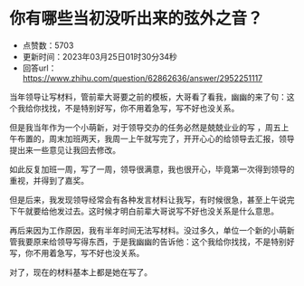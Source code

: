 # 你有哪些当初没听出来的弦外之音？
- 点赞数：5703
- 更新时间：2023年03月25日01时30分34秒
- 回答url：https://www.zhihu.com/question/62862636/answer/2952251117
<body>
 <p data-pid="tcNMHc7Y">当年领导让写材料，管前辈大哥要之前的模板，大哥看了看我，幽幽的来了句：这个我给你找找，不是特别好写，你不用着急写，写不好也没关系。</p>
 <p data-pid="9xh1yl6a">但是我当年作为一个小萌新，对于领导交办的任务必然是兢兢业业的写 ，周五上午布置的，周末加班两天，我周一上午就写完了，开开心心的给领导去汇报，领导提出来一些意见让我回去修改。</p>
 <p data-pid="AXM6rqKY">如此反复加班一周，写了一周，领导很满意，我也很开心，毕竟第一次得到领导的重视，并得到了嘉奖。</p>
 <p data-pid="_CNmLnVD">但是后来，我发现领导经常会有各种发言材料让我写，有时候很急，甚至上午说完下午就要给他发过去。这时候才明白前辈大哥说写不好也没关系是什么意思。</p>
 <p data-pid="IIKGdj_j">再后来因为工作原因，我有半年时间无法写材料。没过多久，单位一个新的小萌新管我要原来给领导写得东西，于是我幽幽的告诉他：这个我给你找找，不是特别好写，你不用着急写，写不好也没关系。</p>
 <p data-pid="JLzkbeJC">对了，现在的材料基本上都是她在写了。</p>
</body>